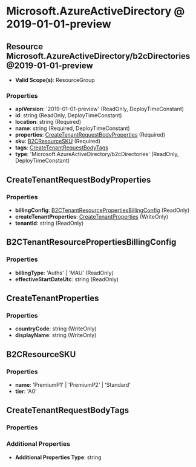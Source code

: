 # Microsoft.AzureActiveDirectory @ 2019-01-01-preview

## Resource Microsoft.AzureActiveDirectory/b2cDirectories@2019-01-01-preview
* **Valid Scope(s)**: ResourceGroup
### Properties
* **apiVersion**: '2019-01-01-preview' (ReadOnly, DeployTimeConstant)
* **id**: string (ReadOnly, DeployTimeConstant)
* **location**: string (Required)
* **name**: string (Required, DeployTimeConstant)
* **properties**: [CreateTenantRequestBodyProperties](#createtenantrequestbodyproperties) (Required)
* **sku**: [B2CResourceSKU](#b2cresourcesku) (Required)
* **tags**: [CreateTenantRequestBodyTags](#createtenantrequestbodytags)
* **type**: 'Microsoft.AzureActiveDirectory/b2cDirectories' (ReadOnly, DeployTimeConstant)

## CreateTenantRequestBodyProperties
### Properties
* **billingConfig**: [B2CTenantResourcePropertiesBillingConfig](#b2ctenantresourcepropertiesbillingconfig) (ReadOnly)
* **createTenantProperties**: [CreateTenantProperties](#createtenantproperties) (WriteOnly)
* **tenantId**: string (ReadOnly)

## B2CTenantResourcePropertiesBillingConfig
### Properties
* **billingType**: 'Auths' | 'MAU' (ReadOnly)
* **effectiveStartDateUtc**: string (ReadOnly)

## CreateTenantProperties
### Properties
* **countryCode**: string (WriteOnly)
* **displayName**: string (WriteOnly)

## B2CResourceSKU
### Properties
* **name**: 'PremiumP1' | 'PremiumP2' | 'Standard'
* **tier**: 'A0'

## CreateTenantRequestBodyTags
### Properties
### Additional Properties
* **Additional Properties Type**: string


